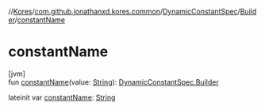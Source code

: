 //[Kores](../../../../index.md)/[com.github.jonathanxd.kores.common](../../index.md)/[DynamicConstantSpec](../index.md)/[Builder](index.md)/[constantName](constant-name.md)

# constantName

[jvm]\
fun [constantName](constant-name.md)(value: [String](https://kotlinlang.org/api/latest/jvm/stdlib/kotlin/-string/index.html)): [DynamicConstantSpec.Builder](index.md)

lateinit var [constantName](constant-name.md): [String](https://kotlinlang.org/api/latest/jvm/stdlib/kotlin/-string/index.html)
